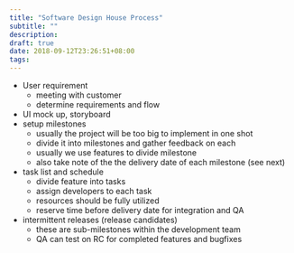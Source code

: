 ```yaml
---
title: "Software Design House Process"
subtitle: ""
description:
draft: true
date: 2018-09-12T23:26:51+08:00
tags:
---
```


- User requirement
  + meeting with customer
  + determine requirements and flow
- UI mock up, storyboard
- setup milestones
  + usually the project will be too big to implement in one shot
  + divide it into milestones and gather feedback on each
  + usually we use features to divide milestone
  + also take note of the the delivery date of each milestone (see next)
- task list and schedule
  + divide feature into tasks
  + assign developers to each task
  + resources should be fully utilized
  + reserve time before delivery date for integration and QA
- intermittent releases (release candidates)
  + these are sub-milestones within the development team
  + QA can test on RC for completed features and bugfixes
  

